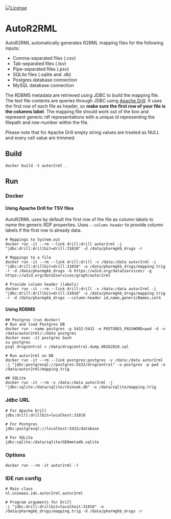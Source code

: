 [![License](https://img.shields.io/badge/license-MIT-blue.svg)](https://opensource.org/licenses/MIT)

# AutoR2RML
AutoR2RML automatically generates R2RML mapping files for the following inputs:

* Comma-separated files (.csv)
* Tab-separated files (.tsv)
* Pipe-separated files (.psv)
* SQLite files (.sqlite and .db) 
* Postgres database connection
* MySQL database connection

The RDBMS metadata are retrieved using JDBC to build the mapping file. The text file contents are queries through JDBC using [Apache Drill](https://drill.apache.org). It uses the first row of each file as header, so **make sure the first row of your file is the columns label**. The mapping file should work out of the box and represent generic rdf representations with a unique id representing the filepath and row-number within the file. 

Please note that for Apache Drill empty string values are treated as NULL and every cell value are trimmed.

## Build
```shell
docker build -t autor2rml .
```
## Run

### Docker

#### Using Apache Drill for TSV files

AutoR2RML uses by default the first row of the file as column labels to name the generic RDF properties. Uses `--column-header` to provide column labels if the first row is already data.

```shell
# Mappings to System.out
docker run -it --rm --link drill:drill autor2rml -j "jdbc:drill:drillbit=drill:31010" -d /data/pharmgkb_drugs -r

# Mappings to a file
docker run -it --rm --link drill:drill -v /data:/data autor2rml -j "jdbc:drill:drillbit=drill:31010" -o /data/pharmgkb_drugs/mapping.trig -r -d /data/pharmgkb_drugs -b https://w3id.org/data2services/ -g https://w3id.org/data2services/graph/autor2rml

# Provide column header (labels)
docker run -it --rm --link drill:drill -v /data:/data autor2rml -j "jdbc:drill:drillbit=drill:31010" -o /data/pharmgkb_drugs/mapping.trig -r -d /data/pharmgkb_drugs --column-header id,name,genericNames,col4
```

#### Using RDBMS

```shell
## Postgres (run docker)
# Run and load Postgres DB
docker run --name postgres -p 5432:5432 -e POSTGRES_PASSWORD=pwd -d -v /data/autor2rml/:/data postgres
docker exec -it postgres bash
su postgres
psql drugcentral < /data/drugcentral.dump.08262018.sql

# Run autor2rml on DB
docker run -it --rm --link postgres:postgres -v /data:/data autor2rml -j "jdbc:postgresql://postgres:5432/drugcentral" -u postgres -p pwd -o /data/autor2rml/mapping.trig

## SQLite
docker run -it --rm -v /data:/data autor2rml -j "jdbc:sqlite:/data/sqlite/chinook.db" -o /data/sqlite/mapping.trig

```

### Jdbc URL

```shell
# For Apache Drill
jdbc:drill:drillbit=localhost:31010

# For Postgres
jdbc:postgresql://localhost:5432/database

# For SQLite
jdbc:sqlite:/data/sqlite/GEOmetadb.sqlite
```

### Options

```shell
docker run --rm -it autor2rml -?
```
### IDE run config

```shell
# Main class
nl.unimaas.ids.autor2rml.autor2rml

# Program arguments for Drill
-j "jdbc:drill:drillbit=localhost:31010" -o /data/pharmgkb_drugs/mapping.trig -d /data/pharmgkb_drugs -r
```